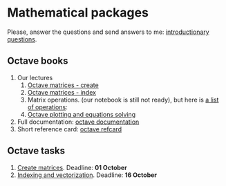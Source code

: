 # Mathematical packages

Please, answer the questions and send answers to me: [introductionary questions](form.html).

## Octave books


1. Our lectures
    1. [Octave matrices - create](http://nbviewer.jupyter.org/github/iposov/students-site/blob/master/18fall/mathematical_packages/octave1-matrices-create.ipynb)
    1. [Octave matrices - index](http://nbviewer.jupyter.org/github/iposov/students-site/blob/master/18fall/mathematical_packages/octave1-matrices-index.ipynb)
    1. Matrix operations. (our notebook is still not ready), but here is [a list of operations](https://octave.org/doc/v4.4.1/Arithmetic-Ops.html):
    1. [Octave plotting and equations solving](http://nbviewer.jupyter.org/github/iposov/students-site/blob/master/18fall/mathematical_packages/18okt.ipynb)
1. Full documentation: [octave documentation](https://octave.org/octave.pdf)
1. Short reference card: [octave refcard](https://web.ti.bfh.ch/~sha1/Octave/refcard-a4.pdf)

## Octave tasks
1. [Create matrices](octave-1.md). Deadline: __01 October__
1. [Indexing and vectorization](octave-2.md). Deadline: __16 October__
